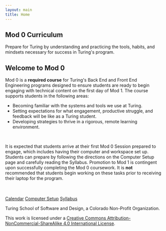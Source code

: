 ```yaml
---
layout: main
title: Home
---
```


<section class="splash">
  <div class="splash-text">
    <h1>Mod 0 Curriculum</h1>
    <p>Prepare for Turing by understanding and practicing the tools, habits, and mindsets necessary for success in Turing's program.</p>
  </div>
</section>
<section class="tri-color-border">
  <div class="s-bg-yellow-500"></div>
  <div class="s-bg-red-500"></div>
  <div class="s-bg-cyan-400"></div>
</section>

<section class="main-content">
  <h2>Welcome to Mod 0</h2>
  <p>Mod 0 is a <strong>required course</strong> for Turing's Back End and Front End Engineering programs designed to ensure students are ready to begin engaging with technical content on the first day of Mod 1. The course supports students in the following areas:</p>
  <ul>
    <li>Becoming familiar with the systems and tools we use at Turing.</li>
    <li>Setting expectations for what engagement, productive struggle, and feedback will be like as a Turing student.</li>
    <li>Developing strategies to thrive in a rigorous, remote learning environment.</li>
  </ul>
  <br>
  <p>It is expected that students arrive at their first Mod 0 Session prepared to engage, which includes having their computer and workspace set up. Students can prepare by following the directions on the Computer Setup page and carefully reading the Syllabus. Promotion to Mod 1 is contingent upon successfully completing the Mod 0 coursework. It is <strong>not</strong> recommended that students begin working on these tasks prior to receiving their laptop for the program. </p>
  <br>
  <br>
  <a class="s-button" href="/calendar">Calendar</a>
  <a class="s-button" href="/computer-setup">Computer Setup</a>
  <a class="s-button" href="/syllabus">Syllabus</a>
</section>

<footer class="s-footer">
 <div class="s-footer-content">
   <p class="s-text-white">Turing School of Software and Design, a Colorado Non-Profit Organization.</p>
   <p>This work is licensed under a <a href="https://creativecommons.org/licenses/by-nc-sa/4.0/">Creative Commons Attribution-NonCommercial-ShareAlike 4.0 International License</a>.</p>
 </div>
</footer>